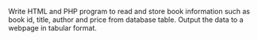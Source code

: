 Write HTML and PHP program to read and store book information such as book id, title, author and price from database table. Output the data to a webpage in tabular format.
